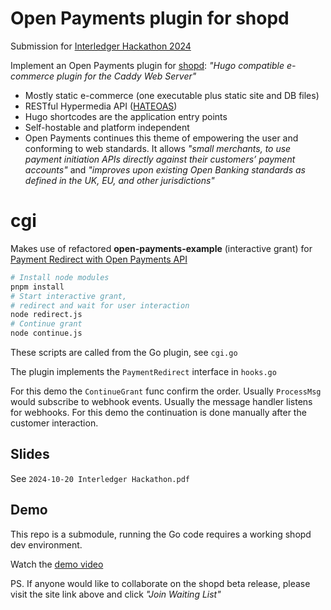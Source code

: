 # Open Payments plugin for shopd

Submission for [Interledger Hackathon 2024](https://interledger.org/summit/hackathon)

Implement an Open Payments plugin for [shopd](https://shopd.link/): *"Hugo compatible e-commerce plugin for the Caddy Web Server"*
- Mostly static e-commerce (one executable plus static site and DB files)
- RESTful Hypermedia API ([HATEOAS](https://htmx.org/))
- Hugo shortcodes are the application entry points
- Self-hostable and platform independent
- Open Payments continues this theme of empowering the user and conforming to web standards. It allows *"small merchants, to use payment initiation APIs directly against their customers’ payment accounts"* and *"improves upon existing Open Banking standards as defined in the UK, EU, and other jurisdictions"*

# cgi

Makes use of refactored **open-payments-example** (interactive grant) for [Payment Redirect with Open Payments API](https://github.com/mozey/open-payments-example)
```bash
# Install node modules
pnpm install
# Start interactive grant,
# redirect and wait for user interaction
node redirect.js
# Continue grant
node continue.js
```

These scripts are called from the Go plugin, see `cgi.go`

The plugin implements the `PaymentRedirect` interface in `hooks.go`

For this demo the `ContinueGrant` func confirm the order. Usually `ProcessMsg` would subscribe to webhook events. Usually the message handler listens for webhooks. For this demo the continuation is done manually after the customer interaction.


## Slides

See `2024-10-20 Interledger Hackathon.pdf`


## Demo

This repo is a submodule, running the Go code requires a working shopd dev environment.

Watch the [demo video](https://youtu.be/C4_YlobWVJQ)

PS. If anyone would like to collaborate on the shopd beta release, please visit the site link above and click *"Join Waiting List"*
